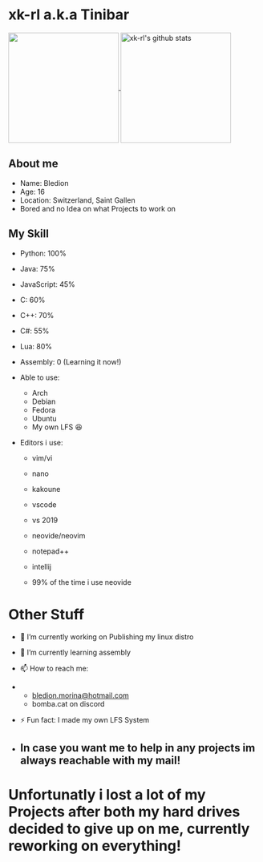 # xk-rl a.k.a Tinibar
  
  <a href="https://github.com/xk-rl">
    <img align="center" src="https://github-readme-stats.vercel.app/api/top-langs/?username=xk-rl&hide=ASP.NET,jupyter%20notebook&theme=dark" height="220px"/>
  </a>
  <a href="https://github.com/xk-rl">
   <img align="center" src="https://github-readme-stats.vercel.app/api?username=xk-rl&count_private=true&hide=stars&show_icons=true&theme=dark&line_height=27" alt="xk-rl's github stats" height="220px" />
  </a>



## About me
- Name: Bledion
- Age: 16
- Location: Switzerland, Saint Gallen
- Bored and no Idea on what Projects to work on

## My Skill
- Python: 100%
- Java: 75%
- JavaScript: 45%
- C: 60%
- C++: 70%
- C#: 55%
- Lua: 80%
- Assembly: 0 (Learning it now!)

- Able to use:
  - Arch
  - Debian
  - Fedora
  - Ubuntu
  - My own LFS :laughing:

- Editors i use:
  - vim/vi
  - nano
  - kakoune
  - vscode
  - vs 2019
  - neovide/neovim
  - notepad++
  - intellij
 
  - 99% of the time i use neovide
# Other Stuff
- 🔭 I’m currently working on Publishing my linux distro
- 🌱 I’m currently learning assembly
- 📫 How to reach me:
- - bledion.morina@hotmail.com
  - bomba.cat on discord
- ⚡ Fun fact: I made my own LFS System

- ## In case you want me to help in any projects im always reachable with my mail!

# Unfortunatly i lost a lot of my Projects after both my hard drives decided to give up on me, currently reworking on everything!
